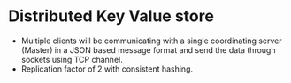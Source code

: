# Distributed Key Value store
- Multiple clients will be communicating with a single coordinating server (Master) in a JSON based message format and send the data through sockets using TCP channel.
- Replication factor of 2 with consistent hashing.
